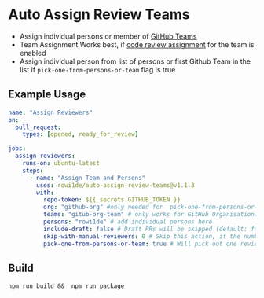 # Auto Assign Review Teams

- Assign individual persons or member of [GitHub Teams](https://help.github.com/en/github/setting-up-and-managing-organizations-and-teams/organizing-members-into-teams)
- Team Assignment Works best, if [code review assignment](https://help.github.com/en/github/setting-up-and-managing-organizations-and-teams/managing-code-review-assignment-for-your-team) for the team is enabled
- Assign individual person from list of persons or first Github Team in the list if `pick-one-from-persons-or-team` flag is true

## Example Usage

```yaml
name: "Assign Reviewers"
on:
  pull_request:
    types: [opened, ready_for_review]

jobs:
  assign-reviewers:
    runs-on: ubuntu-latest
    steps:
      - name: "Assign Team and Persons"
        uses: rowi1de/auto-assign-review-teams@v1.1.3
        with:
          repo-token: ${{ secrets.GITHUB_TOKEN }}
          org: "github-org" #only needed for  pick-one-from-persons-or-team=true
          teams: "gitub-org-team" # only works for GitHub Organisation/Teams
          persons: "rowi1de" # add individual persons here
          include-draft: false # Draft PRs will be skipped (default: false)
          skip-with-manual-reviewers: 0 # Skip this action, if the number of reviwers was already assigned (default: 0)
          pick-one-from-persons-or-team: true # Will pick out one reviewer from persons and/or the first GitHub team and "org" set (default: false)
```

## Build
```shell
npm run build &&  npm run package
```